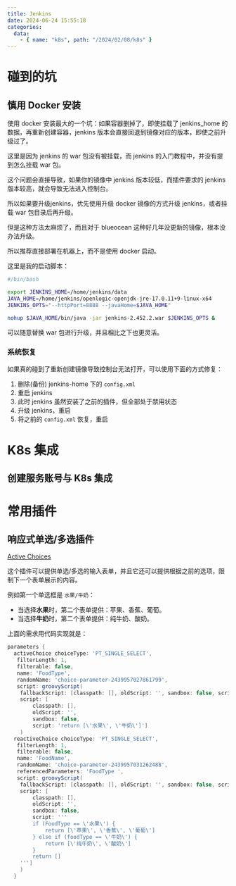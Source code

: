 ```yaml
---
title: Jenkins
date: 2024-06-24 15:55:18
categories: 
  data:
    - { name: "k8s", path: "/2024/02/08/k8s" }
---
```


# 碰到的坑

## 慎用 Docker 安装

使用 docker 安装最大的一个坑：如果容器删掉了，即使挂载了 jenkins_home 的数据，再重新创建容器，jenkins 版本会直接回退到镜像对应的版本，即使之前升级过了。

这里是因为 jenkins 的 war 包没有被挂载，而 jenkins 的入门教程中，并没有提到怎么挂载 war 包。

这个问题会直接导致，如果你的镜像中 jenkins 版本较低，而插件要求的 jenkins 版本较高，就会导致无法进入控制台。

所以如果要升级jenkins，优先使用升级 docker 镜像的方式升级 jenkins，或者挂载 war 包目录后再升级。

但是这种方法太麻烦了，而且对于 blueocean 这种好几年没更新的镜像，根本没办法升级。

所以推荐直接部署在机器上，而不是使用 docker 启动。

这里是我的启动脚本：

```sh
#/bin/bash

export JENKINS_HOME=/home/jenkins/data
JAVA_HOME=/home/jenkins/openlogic-openjdk-jre-17.0.11+9-linux-x64
JENKINS_OPTS="--httpPort=8888 --javaHome=$JAVA_HOME"

nohup $JAVA_HOME/bin/java -jar jenkins-2.452.2.war $JENKINS_OPTS &
```

可以随意替换 war 包进行升级，并且相比之下也更灵活。

### 系统恢复

如果真的碰到了重新创建镜像导致控制台无法打开，可以使用下面的方式修复：

1. 删除(备份) jenkins-home 下的 `config.xml`
2. 重启 jenkins
3. 此时 jenkins 虽然安装了之前的插件，但全部处于禁用状态
4. 升级 jenkins，重启
5. 将之前的 `config.xml` 恢复，重启

# K8s 集成

## 创建服务账号与 K8s 集成



# 常用插件

## 响应式单选/多选插件

[Active Choices](https://plugins.jenkins.io/uno-choice/)

这个插件可以提供单选/多选的输入表单，并且它还可以提供根据之前的选项，限制下一个表单展示的内容。

例如第一个单选框是 `水果/牛奶`：

- 当选择**水果**时，第二个表单提供：苹果、香蕉、葡萄。
- 当选择**牛奶**时，第二个表单提供：纯牛奶、酸奶。

上面的需求用代码实现就是：

```groovy
parameters {
  activeChoice choiceType: 'PT_SINGLE_SELECT',
   filterLength: 1, 
   filterable: false, 
   name: 'FoodType', 
   randomName: 'choice-parameter-2439957027861799', 
   script: groovyScript(
    fallbackScript: [classpath: [], oldScript: '', sandbox: false, script: ''], 
    script: [
        classpath: [], 
        oldScript: '', 
        sandbox: false, 
        script: 'return [\'水果\', \'牛奶\']']
    )
  reactiveChoice choiceType: 'PT_SINGLE_SELECT',
   filterLength: 1, 
   filterable: false, 
   name: 'FoodName', 
   randomName: 'choice-parameter-2439957031262488', 
   referencedParameters: 'FoodType ', 
   script: groovyScript(
    fallbackScript: [classpath: [], oldScript: '', sandbox: false, script: ''], 
    script: [
        classpath: [], 
        oldScript: '', 
        sandbox: false, 
        script: '''
        if (FoodType == \'水果\') {
            return [\'苹果\', \'香蕉\', \'葡萄\']
        } else if (foodType == \'牛奶\') {
            return [\'纯牛奶\', \'酸奶\']
        }
        return []
    ''']
    )
  }
```


